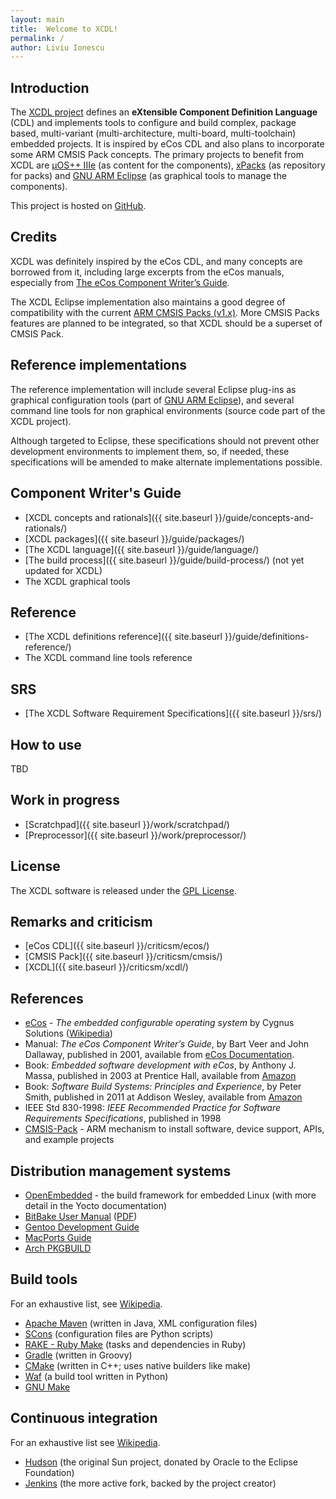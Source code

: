```yaml
---
layout: main
title:  Welcome to XCDL!
permalink: /
author: Liviu Ionescu
---
```


## Introduction

The [XCDL project](https://github.com/xcdl) defines an **eXtensible Component Definition Language** (CDL) and implements tools to configure and build complex, package based, multi-variant (multi-architecture, multi-board, multi-toolchain) embedded projects. It is inspired by eCos CDL and also plans to incorporate some ARM CMSIS Pack concepts. The primary projects to benefit from XCDL are [µOS++ IIIe](http://micro-os-plus.livius.net/) (as content for the components), [xPacks](https://github.com/xpacks) (as repository for packs) and [GNU ARM Eclipse](http://gnuarmeclipse.github.io/)  (as graphical tools to manage the components).

This project is hosted on [GitHub](https://github.com/xcdl).

## Credits

XCDL was definitely inspired by the eCos CDL, and many concepts are borrowed from it, including large excerpts from the eCos manuals, especially from [The eCos Component Writer’s Guide](http://ecos.sourceware.org/docs-2.0/cdl-guide/cdl-guide.html).

The XCDL Eclipse implementation also maintains a good degree of compatibility with the current [ARM CMSIS Packs (v1.x)](http://www.keil.com/pack/doc/CMSIS/Pack/html/index.html). More CMSIS Packs features are planned to be integrated, so that XCDL should be a superset of CMSIS Pack.

## Reference implementations

The reference implementation will include several Eclipse plug-ins as graphical configuration tools (part of [GNU ARM Eclipse](http://gnuarmeclipse.github.io/)), and several command line tools for non graphical environments (source code part of the XCDL project).

Although targeted to Eclipse, these specifications should not prevent other development environments to implement them, so, if needed, these specifications will be amended to make alternate implementations possible.

## Component Writer's Guide

* [XCDL concepts and rationals]({{ site.baseurl }}/guide/concepts-and-rationals/)
* [XCDL packages]({{ site.baseurl }}/guide/packages/)
* [The XCDL language]({{ site.baseurl }}/guide/language/)
* [The build process]({{ site.baseurl }}/guide/build-process/) (not yet updated for XCDL)
* The XCDL graphical tools

## Reference

* [The XCDL definitions reference]({{ site.baseurl }}/guide/definitions-reference/)
* The XCDL command line tools reference

## SRS

* [The XCDL Software Requirement Specifications]({{ site.baseurl }}/srs/)

## How to use

TBD

## Work in progress

* [Scratchpad]({{ site.baseurl }}/work/scratchpad/)
* [Preprocessor]({{ site.baseurl }}/work/preprocessor/)

## License

The XCDL software is released under the [GPL License](https://www.gnu.org/licenses/gpl.html).

## Remarks and criticism

* [eCos CDL]({{ site.baseurl }}/criticsm/ecos/)
* [CMSIS Pack]({{ site.baseurl }}/criticsm/cmsis/)
* [XCDL]({{ site.baseurl }}/criticsm/xcdl/)

## References

* [eCos](http://ecos.sourceware.org/) - _The embedded configurable operating system_ by Cygnus Solutions ([Wikipedia](http://en.wikipedia.org/wiki/ECos))
* Manual: _The eCos Component Writer’s Guide_, by Bart Veer and John Dallaway, published in 2001, available from [eCos Documentation](http://ecos.sourceware.org/docs-3.0/).
* Book: _Embedded software development with eCos_, by Anthony J. Massa, published in 2003 at Prentice Hall, available from [Amazon](http://www.amazon.com/Embedded-Software-Development-Anthony-Massa/dp/0130354732)
* Book: _Software Build Systems: Principles and Experience_, by Peter Smith, published in 2011 at Addison Wesley, available from [Amazon](http://www.amazon.com/Software-Build-Systems-Principles-Experience/dp/0321717287)
* IEEE Std 830-1998: _IEEE Recommended Practice for Software Requirements Specifications_, published in 1998
* [CMSIS-Pack](http://www.keil.com/pack/doc/CMSIS/Pack/html/index.html) - ARM mechanism to install software, device support, APIs, and example projects

## Distribution management systems

* [OpenEmbedded](http://www.openembedded.org/wiki/Main_Page) - the build framework for embedded Linux (with more detail in the Yocto documentation)
* [BitBake User Manual](http://www.yoctoproject.org/docs/current/bitbake-user-manual/bitbake-user-manual.html) ([PDF](http://www.yoctoproject.org/docs/current/bitbake-user-manual/bitbake-user-manual.pdf))
* [Gentoo Development Guide](https://devmanual.gentoo.org/index.html)
* [MacPorts Guide](https://guide.macports.org/)
* [Arch PKGBUILD](https://wiki.archlinux.org/index.php/PKGBUILD)

## Build tools

For an exhaustive list, see [Wikipedia](https://en.wikipedia.org/wiki/List_of_build_automation_software).

* [Apache Maven](https://maven.apache.org/) (written in Java, XML configuration files)
* [SCons](http://scons.org/) (configuration files are Python scripts)
* [RAKE - Ruby Make](https://github.com/ruby/rake) (tasks and dependencies in Ruby)
* [Gradle](https://gradle.org/) (written in Groovy)
* [CMake](http://www.cmake.org/) (written in C++; uses native builders like make)
* [Waf](https://github.com/waf-project/waf) (a build tool written in Python)
* [GNU Make](https://www.gnu.org/software/make/)

## Continuous integration

For an exhaustive list see [Wikipedia](https://en.wikipedia.org/wiki/Comparison_of_continuous_integration_software).

* [Hudson](http://hudson-ci.org/) (the original Sun project, donated by Oracle to the Eclipse Foundation)
* [Jenkins](http://jenkins-ci.org/) (the more active fork, backed by the project creator)
